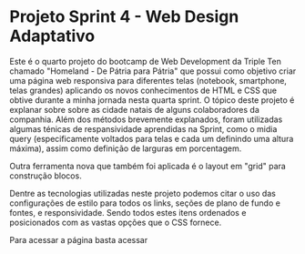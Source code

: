 # **Projeto Sprint 4 - Web Design Adaptativo**

 Este é o quarto projeto do bootcamp de Web Development da Triple Ten chamado "Homeland - De Pátria para Pátria" que possui como objetivo criar uma página web responsiva para diferentes telas (notebook, smartphone, telas grandes) aplicando os novos conhecimentos de HTML e CSS que obtive durante a minha jornada nesta quarta sprint. O tópico deste projeto é explanar sobre sobre as cidade natais de alguns colaboradores da companhia. Além dos métodos brevemente explanados, foram utilizadas algumas ténicas de respansividade aprendidas na Sprint, como o midia query (especificamente voltados para telas e cada um definindo uma altura máxima), assim como definição de larguras em porcentagem.

Outra ferramenta nova que também foi aplicada é o layout em "grid" para construção blocos.

Dentre as tecnologias utilizadas neste projeto podemos citar o uso das configurações de estilo para todos os links, seções de plano de fundo e fontes, e responsividade. Sendo todos estes itens ordenados e posicionados com as vastas opções que o CSS fornece.

Para acessar a página basta acessar 

